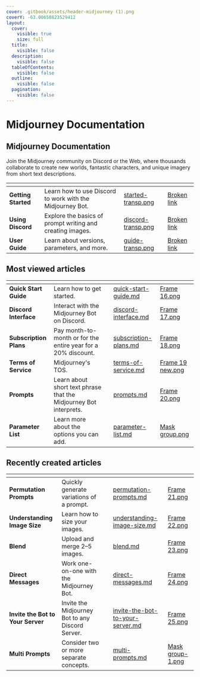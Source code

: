 ```yaml
---
cover: .gitbook/assets/header-midjourney (1).png
coverY: -63.00658823529412
layout:
  cover:
    visible: true
    size: full
  title:
    visible: false
  description:
    visible: false
  tableOfContents:
    visible: false
  outline:
    visible: false
  pagination:
    visible: false
---
```


# Midjourney Documentation

## **Midjourney Documentation**

Join the Midjourney community on Discord or the Web, where thousands collaborate to create new worlds, fantastic characters, and unique imagery from short text descriptions.

<table data-view="cards" data-full-width="false"><thead><tr><th></th><th></th><th data-hidden data-card-cover data-type="files"></th><th data-hidden data-card-target data-type="content-ref"></th></tr></thead><tbody><tr><td><strong>Getting Started</strong></td><td>Learn how to use Discord to work with the Midjourney Bot.</td><td><a href=".gitbook/assets/started-transp.png">started-transp.png</a></td><td><a href="broken-reference">Broken link</a></td></tr><tr><td><strong>Using Discord</strong></td><td>Explore the basics of prompt writing and creating images.</td><td><a href=".gitbook/assets/discord-transp.png">discord-transp.png</a></td><td><a href="broken-reference">Broken link</a></td></tr><tr><td><strong>User Guide</strong></td><td>Learn about versions, parameters, and more.</td><td><a href=".gitbook/assets/guide-transp.png">guide-transp.png</a></td><td><a href="broken-reference">Broken link</a></td></tr></tbody></table>

## Most viewed articles

<table data-view="cards" data-full-width="false"><thead><tr><th></th><th></th><th></th><th data-hidden data-card-target data-type="content-ref"></th><th data-hidden data-card-cover data-type="files"></th></tr></thead><tbody><tr><td><strong>Quick Start Guide</strong></td><td>Learn how to get started.</td><td></td><td><a href="getting-started/quick-start-guide.md">quick-start-guide.md</a></td><td><a href=".gitbook/assets/Frame 16.png">Frame 16.png</a></td></tr><tr><td><strong>Discord Interface</strong></td><td>Interact with the Midjourney Bot on Discord.</td><td></td><td><a href="using-discord/discord-interface.md">discord-interface.md</a></td><td><a href=".gitbook/assets/Frame 17.png">Frame 17.png</a></td></tr><tr><td><strong>Subscription Plans</strong></td><td>Pay month-to-month or for the entire year for a 20% discount.</td><td></td><td><a href="subscriptions/subscription-plans.md">subscription-plans.md</a></td><td><a href=".gitbook/assets/Frame 18.png">Frame 18.png</a></td></tr><tr><td><strong>Terms of Service</strong></td><td>Midjourney's TOS.</td><td></td><td><a href="policies/terms-of-service.md">terms-of-service.md</a></td><td><a href=".gitbook/assets/Frame 19 new.png">Frame 19 new.png</a></td></tr><tr><td><strong>Prompts</strong></td><td>Learn about short text phrase that the Midjourney Bot interprets.</td><td></td><td><a href="next-steps/prompts.md">prompts.md</a></td><td><a href=".gitbook/assets/Frame 20.png">Frame 20.png</a></td></tr><tr><td><strong>Parameter List</strong></td><td>Learn more about the options you can add.</td><td></td><td><a href="user-guide/parameters/parameter-list.md">parameter-list.md</a></td><td><a href=".gitbook/assets/Mask group.png">Mask group.png</a></td></tr></tbody></table>

## **Recently created articles**

<table data-view="cards" data-full-width="false"><thead><tr><th></th><th></th><th></th><th data-hidden data-card-target data-type="content-ref"></th><th data-hidden data-card-cover data-type="files"></th></tr></thead><tbody><tr><td><strong>Permutation Prompts</strong></td><td>Quickly generate variations of a prompt.</td><td></td><td><a href="advanced-prompts/permutation-prompts.md">permutation-prompts.md</a></td><td><a href=".gitbook/assets/Frame 21.png">Frame 21.png</a></td></tr><tr><td><strong>Understanding Image Size</strong></td><td>Learn how to size your images.</td><td></td><td><a href="references/understanding-image-size.md">understanding-image-size.md</a></td><td><a href=".gitbook/assets/Frame 22.png">Frame 22.png</a></td></tr><tr><td><strong>Blend</strong></td><td>Upload and merge 2–5 images.</td><td></td><td><a href="user-guide/commands/blend.md">blend.md</a></td><td><a href=".gitbook/assets/Frame 23.png">Frame 23.png</a></td></tr><tr><td><strong>Direct Messages</strong></td><td>Work one-on-one with the Midjourney Bot.</td><td></td><td><a href="using-discord/direct-messages.md">direct-messages.md</a></td><td><a href=".gitbook/assets/Frame 24.png">Frame 24.png</a></td></tr><tr><td><strong>Invite the Bot to Your Server</strong></td><td>Invite the Midjourney Bot to any Discord Server.</td><td></td><td><a href="invite-the-bot-to-your-server.md">invite-the-bot-to-your-server.md</a></td><td><a href=".gitbook/assets/Frame 25.png">Frame 25.png</a></td></tr><tr><td><strong>Multi Prompts</strong></td><td>Consider two or more separate concepts.</td><td></td><td><a href="advanced-prompts/multi-prompts.md">multi-prompts.md</a></td><td><a href=".gitbook/assets/Mask group-1.png">Mask group-1.png</a></td></tr></tbody></table>
